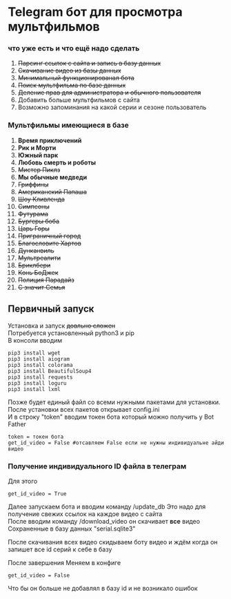 # Telegram бот для просмотра мультфильмов
### что уже есть и что ещё надо сделать
1. ~~Парсинг ссылок с сайта и запись в базу данных~~
2. ~~Скачивание видео из базы данных~~
3. ~~Минимальный функционированал бота~~
4. ~~Поиск мультфильма по базе данных~~
5. ~~Деление прав для администратора и обычного пользователя~~
6. Добавить больше мультфильмов с сайта
7. Возможно запоминания на какой серии и сезоне пользователь
### Мультфильмы имеющиеся в базе
1. **Время приключений**
2. **Рик и Морти**
3. **Южный парк**
4. **Любовь смерть и роботы**
5. ~~Мистер Пиклз~~
6. **Мы обычные медведи**
7. ~~Гриффины~~
8. ~~Американский Папаша~~
9. ~~Шоу Кливленда~~
10. ~~Симпсоны~~
11. ~~Футурама~~
12. ~~Бургеры боба~~
13. ~~Царь Горы~~
14. ~~Приграничный город~~
15. ~~Благословите Хартов~~
16. ~~Дунканвиль~~
17. ~~Мультреалити~~
18. ~~Бриклбери~~
19. ~~Конь БоДжек~~
20. ~~Полиция Парадайз~~
21. ~~С значит Семья~~

## Первичный запуск
Установка и запуск ~~довльно сложен~~<br>
Потребуется установленный python3 и pip<br>
В консоли вводим
```no-highlight
pip3 install wget
pip3 install aiogram
pip3 install colorama
pip3 install BeautifulSoup4
pip3 install requests
pip3 install loguru
pip3 install lxml
```
Позже будет единый файл со всеми нужными пакетами для установки.<br>
После установки всех пакетов открывает config.ini<br>
И в строку "token" вводим токен бота который можно получить у Bot Father
```no-highlight
token = токен бота
get_id_video = False #отсавляем False если не нужны индивидуальне айди видео
```
### Получение индивидуального ID файла в телеграм 
Для этого
```no-highlight
get_id_video = True
```
Далее запускаем бота и вводим команду /update_db
Это надо для получение свежих ссылок на каждое видео с сайта<br>
После вводим команду /download_video он скачивает **все** видео 
Сохраненные в базу данных "serial.sqlite3"

После скачивания всех видео скидываем боту видео и ждём когда он запишет все id серий к себе в базу

После завершения
Меняем в конфиге 
```no-highlight 
get_id_video = False
```
Что бы он больше не добавлял в базу id и не возникало ошибок
